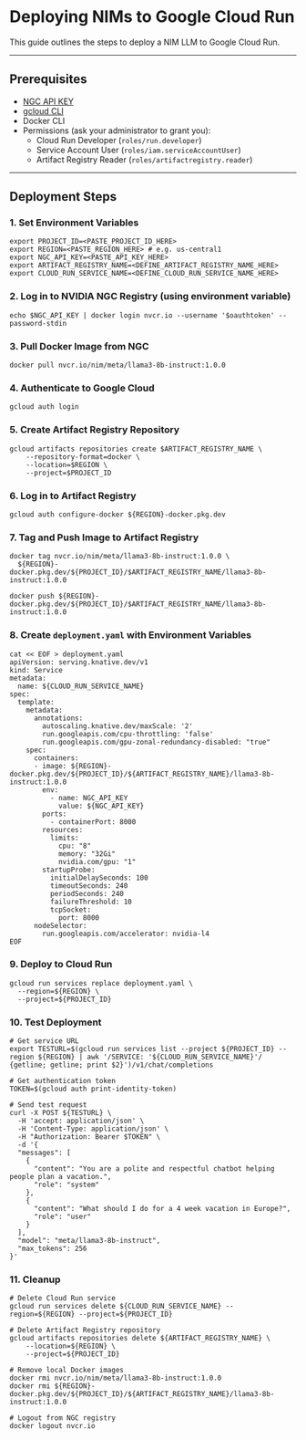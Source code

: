 # Deploying NIMs to Google Cloud Run

This guide outlines the steps to deploy a NIM LLM to Google Cloud Run.

---

## Prerequisites

- [NGC API KEY](https://build.nvidia.com/)
- [gcloud CLI](https://cloud.google.com/sdk/docs/install)
- Docker CLI
- Permissions (ask your administrator to grant you):
  - Cloud Run Developer (`roles/run.developer`)
  - Service Account User (`roles/iam.serviceAccountUser`)
  - Artifact Registry Reader (`roles/artifactregistry.reader`)

---

## Deployment Steps

### 1. Set Environment Variables

```shell
export PROJECT_ID=<PASTE_PROJECT_ID_HERE>
export REGION=<PASTE_REGION_HERE> # e.g. us-central1
export NGC_API_KEY=<PASTE_API_KEY_HERE>
export ARTIFACT_REGISTRY_NAME=<DEFINE_ARTIFACT_REGISTRY_NAME_HERE>
export CLOUD_RUN_SERVICE_NAME=<DEFINE_CLOUD_RUN_SERVICE_NAME_HERE>
```

### 2. Log in to NVIDIA NGC Registry (using environment variable)

```shell
echo $NGC_API_KEY | docker login nvcr.io --username '$oauthtoken' --password-stdin
```

### 3. Pull Docker Image from NGC

```shell
docker pull nvcr.io/nim/meta/llama3-8b-instruct:1.0.0
```

### 4. Authenticate to Google Cloud

```shell
gcloud auth login
```

### 5. Create Artifact Registry Repository

```shell
gcloud artifacts repositories create $ARTIFACT_REGISTRY_NAME \
    --repository-format=docker \
    --location=$REGION \
    --project=$PROJECT_ID
```

### 6. Log in to Artifact Registry

```shell
gcloud auth configure-docker ${REGION}-docker.pkg.dev
```

### 7. Tag and Push Image to Artifact Registry

```shell
docker tag nvcr.io/nim/meta/llama3-8b-instruct:1.0.0 \
  ${REGION}-docker.pkg.dev/${PROJECT_ID}/$ARTIFACT_REGISTRY_NAME/llama3-8b-instruct:1.0.0

docker push ${REGION}-docker.pkg.dev/${PROJECT_ID}/$ARTIFACT_REGISTRY_NAME/llama3-8b-instruct:1.0.0
```

### 8. Create `deployment.yaml` with Environment Variables

```shell
cat << EOF > deployment.yaml
apiVersion: serving.knative.dev/v1
kind: Service
metadata:
  name: ${CLOUD_RUN_SERVICE_NAME}
spec:
  template:
    metadata:
      annotations:
        autoscaling.knative.dev/maxScale: '2'
        run.googleapis.com/cpu-throttling: 'false'
        run.googleapis.com/gpu-zonal-redundancy-disabled: "true"
    spec:
      containers:
      - image: ${REGION}-docker.pkg.dev/${PROJECT_ID}/${ARTIFACT_REGISTRY_NAME}/llama3-8b-instruct:1.0.0
        env:
          - name: NGC_API_KEY
            value: ${NGC_API_KEY}
        ports:
          - containerPort: 8000
        resources:
          limits:
            cpu: "8"
            memory: "32Gi"
            nvidia.com/gpu: "1"
        startupProbe:
          initialDelaySeconds: 100
          timeoutSeconds: 240
          periodSeconds: 240
          failureThreshold: 10
          tcpSocket:
            port: 8000
      nodeSelector:
        run.googleapis.com/accelerator: nvidia-l4
EOF
```

### 9. Deploy to Cloud Run

```shell
gcloud run services replace deployment.yaml \
  --region=${REGION} \
  --project=${PROJECT_ID}
```

### 10. Test Deployment

```shell
# Get service URL
export TESTURL=$(gcloud run services list --project ${PROJECT_ID} --region ${REGION} | awk '/SERVICE: '${CLOUD_RUN_SERVICE_NAME}'/ {getline; getline; print $2}')/v1/chat/completions

# Get authentication token
TOKEN=$(gcloud auth print-identity-token)

# Send test request
curl -X POST ${TESTURL} \
  -H 'accept: application/json' \
  -H 'Content-Type: application/json' \
  -H "Authorization: Bearer $TOKEN" \
  -d '{
  "messages": [
    {
      "content": "You are a polite and respectful chatbot helping people plan a vacation.",
      "role": "system"
    },
    {
      "content": "What should I do for a 4 week vacation in Europe?",
      "role": "user"
    }
  ],
  "model": "meta/llama3-8b-instruct",
  "max_tokens": 256
}'
```

### 11. Cleanup

```shell
# Delete Cloud Run service
gcloud run services delete ${CLOUD_RUN_SERVICE_NAME} --region=${REGION} --project=${PROJECT_ID}

# Delete Artifact Registry repository
gcloud artifacts repositories delete ${ARTIFACT_REGISTRY_NAME} \
    --location=${REGION} \
    --project=${PROJECT_ID}

# Remove local Docker images
docker rmi nvcr.io/nim/meta/llama3-8b-instruct:1.0.0
docker rmi ${REGION}-docker.pkg.dev/${PROJECT_ID}/${ARTIFACT_REGISTRY_NAME}/llama3-8b-instruct:1.0.0

# Logout from NGC registry
docker logout nvcr.io
```